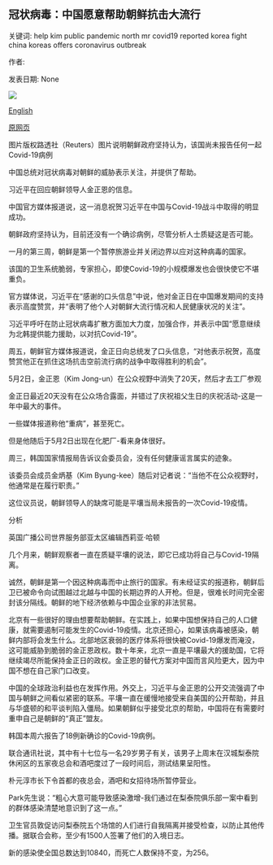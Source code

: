 ## 冠状病毒：中国愿意帮助朝鲜抗击大流行

关键词: help kim public pandemic north mr covid19 reported korea fight china koreas offers coronavirus outbreak

作者: 

发表日期: None

![](https://ichef.bbci.co.uk/news/1024/branded_news/175E9/production/_112212759_mediaitem112212445.jpg)

[English](Coronavirus%3A%20China%20offers%20to%20help%20North%20Korea%20fight%20pandemic.md)

[原网页](https://www.bbc.com/news/world-asia-52597749)

图片版权路透社（Reuters）图片说明朝鲜政府坚持认为，该国尚未报告任何一起Covid-19病例

中国总统对冠状病毒对朝鲜的威胁表示关注，并提供了帮助。

习近平在回应朝鲜领导人金正恩的信息。

中国官方媒体报道说，这一消息祝贺习近平在中国与Covid-19战斗中取得的明显成功。

朝鲜政府坚持认为，目前还没有一个确诊病例，尽管分析人士质疑这是否可能。

一月的第三周，朝鲜是第一个暂停旅游业并关闭边界以应对这种病毒的国家。

该国的卫生系统脆弱，专家担心，即使Covid-19的小规模爆发也会很快使它不堪重负。

官方媒体说，习近平在“感谢的口头信息”中说，他对金正日在中国爆发期间的支持表示高度赞赏，并“表明了他个人对朝鲜大流行情况和人民健康状况的关注”。

习近平呼吁在防止冠状病毒扩散方面加大力度，加强合作，并表示中国“愿意继续为北韩提供能力援助，以对抗Covid-19”。

周五，朝鲜官方媒体报道说，金正日向总统发了口头信息，“对他表示祝贺，高度赞赏他正在抓住这场抗击空前流行病的战争中取得胜利的机会”。

5月2日，金正恩（Kim Jong-un）在公众视野中消失了20天，然后才去工厂参观

金正日最近20天没有在公众场合露面，并错过了庆祝祖父生日的庆祝活动-这是一年中最大的事件。

一些媒体报道称他“重病”，甚至死亡。

但是他随后于5月2日出现在化肥厂-看来身体很好。

周三，韩国国家情报局告诉议会委员会，没有任何健康谣言属实的迹象。

该委员会成员金炳基（Kim Byung-kee）随后对记者说：“当他不在公众视野时，他通常是在履行职责。”

这位议员说，朝鲜领导人的缺席可能是平壤当局未报告的一次Covid-19疫情。

分析

英国广播公司世界服务部亚太区编辑西莉亚·哈顿

几个月来，朝鲜观察者一直在质疑平壤的说法，即它已成功将自己与Covid-19隔离。

诚然，朝鲜是第一个因这种病毒而中止旅行的国家。有未经证实的报道称，朝鲜后卫已被命令向试图越过北越与中国的长期边界的人开枪。但是，很难长时间完全密封该分隔线。朝鲜的地下经济依赖与中国企业家的非法贸易。

北京有一些很好的理由想要帮助朝鲜。在实践上，如果中国想保持自己的人口健康，就需要遏制可能发生的Covid-19疫情。北京还担心，如果该病毒被感染，朝鲜内部将会发生什么。北部地区衰弱的医疗体系将很快被Covid-19爆发而淹没，这可能威胁到脆弱的金正恩政权。数十年来，北京一直是平壤最大的援助国，它将继续竭尽所能保持金正日的政权。金正恩的替代方案对中国而言风险更大，因为中国不想在自己家门口改变。

中国的全球政治利益也在发挥作用。外交上，习近平与金正恩的公开交流强调了中国与朝鲜之间看似紧密的联系。平壤一直在缓慢地接受来自美国的公开帮助，并且与华盛顿的和平谈判陷入僵局。如果朝鲜似乎接受北京的帮助，中国将在有需要时重申自己是朝鲜的“真正”盟友。

韩国本周六报告了18例新确诊的Covid-19病例。

联合通讯社说，其中有十七位与一名29岁男子有关，该男子上周末在汉城梨泰院休闲区的五家夜总会和酒吧度过了一段时间后，测试结果呈阳性。

朴元淳市长下令首都的夜总会，酒吧和女招待场所暂停营业。

Park先生说：“粗心大意可能导致感染激增-我们通过在梨泰院俱乐部一案中看到的群体感染清楚地意识到了这一点。”

卫生官员敦促访问梨泰院五个场馆的人们进行自我隔离并接受检查，以防止其他传播。据联合会称，至少有1500人签署了他们的入境日志。

新的感染使全国总数达到10840，而死亡人数保持不变，为256。